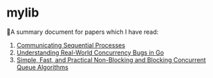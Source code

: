 # mylib

🌱A summary document for papers which I have read:

1. [Communicating Sequential Processes](https://github.com/luqinwen/CSP)
2. [Understanding Real-World Concurrency Bugs in Go](https://github.com/luqinwen/URWCBG)
3. [Simple, Fast, and Practical Non-Blocking and Blocking Concurrent Queue Algorithms](https://github.com/luqinwen/SFPNBBCQA)
